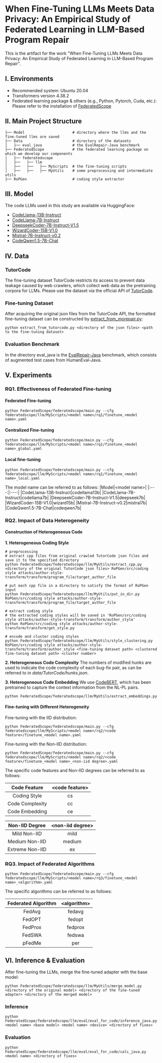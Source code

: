 # When Fine-Tuning LLMs Meets Data Privacy: An Empirical Study of Federated Learning in LLM-Based Program Repair
This is the artifact for the work "When Fine-Tuning LLMs Meets Data Privacy: An Empirical Study of Federated Learning in LLM-Based Program Repair".

## I. Environments
- Recommended system: Ubuntu 20.04
- Transformers version 4.38.2
- Federated learning package & others (e.g., Python, Pytorch, Cuda, etc.): Please refer to the installation of [FederatedScope](https://github.com/alibaba/FederatedScope/tree/llm)

## II. Main Project Structure
```
├── Model                      # directory where the llms and the fine-tuned llms are saved
├── Data                       # directory of the datasets
│   ├── eval_java              # the EvalRepair-Java benchmark
├── FederatedScope             # the federated learning package on which we develop our components
│   ├── federatedscope
│   ├──   ├── llm
│   ├──   ├──   ├── MyScripts  # the fine-tuning scripts
│   ├──   ├──   ├── MyUtils    # some preprocessing and intermediate utils
├── RoPGen                     # coding style extractor
```

## III. Model
The code LLMs used in this study are available via HuggingFace:
- [CodeLlama-13B-Instruct](https://huggingface.co/meta-llama/CodeLlama-13b-Instruct-hf)
- [CodeLlama-7B-Instruct](https://huggingface.co/meta-llama/CodeLlama-7b-Instruct-hf)
- [DeepseekCoder-7B-Instruct-V1.5](https://huggingface.co/deepseek-ai/deepseek-coder-7b-instruct-v1.5)
- [WizardCoder-15B-V1.0](https://huggingface.co/WizardLMTeam/WizardCoder-15B-V1.0)
- [Mistral-7B-Instruct-v0.2](https://huggingface.co/mistralai/Mistral-7B-Instruct-v0.2)
- [CodeQwen1.5-7B-Chat](https://huggingface.co/Qwen/CodeQwen1.5-7B-Chat)

## IV. Data
### TutorCode
The fine-tuning dataset TutorCode restricts its access to prevent data leakage caused by web crawlers, which collect web data as the pretraining corpora for LLMs. Please use the dataset via the official API of [TutorCode](https://github.com/buaabarty/CREF).

### Fine-tuning Dataset
After acquiring the original json files from the TutorCode API, the formatted fine-tuning dataset can be constructed by [extract_from_morepair.py](FederatedScope/federatedscope/llm/MyUtils/extract_from_tutorcode.py):
```
python extract_from_tutorcode.py <directory of the json files> <path to the fine-tuning dataset>
```

### Evaluation Benchmark
In the directory eval_java is the [EvalRepair-Java](https://github.com/buaabarty/morepair) benchmark, which consists of augmented test cases from HumanEval-Java.

## V. Experiments
### RQ1. Effectiveness of Federated Fine-tuning
#### Federated Fine-tuning
```
python FederatedScope/federatedscope/main.py --cfg federatedscope/llm/MyScripts/<model name>/rq1/finetune_<model name>.yaml
```
#### Centralized Fine-tuning
```
python FederatedScope/federatedscope/main.py --cfg federatedscope/llm/MyScripts/<model name>/rq1/finetune_<model name>_global.yaml
```
#### Local fine-tuning
```
python FederatedScope/federatedscope/main.py --cfg federatedscope/llm/MyScripts/<model name>/rq1/finetune_<model name>_local.yaml
```
The model name can be referred to as follows:
|Model|\<model name>|
|:---:|:---:|
|CodeLlama-13B-Instruct|codellama13b|
|CodeLlama-7B-Instruct|codellama7b|
|DeepseekCoder-7B-Instruct-V1.5|deepseek7b|
|WizardCoder-15B-V1.0|wizard15b|
|Mistral-7B-Instruct-v0.2|mistral7b|
|CodeQwen1.5-7B-Chat|codeqwen7b|
### RQ2. Impact of Data Heterogeneity
#### Construction of Heterogeneous Code
**1. Heterogeneous Coding Style**
```
# preprocessing
# extract cpp files from original crawled TutorCode json files and save it to the specified directory
python FederatedScope/federatedscope/llm/MyUtils/extract_cpp.py <directory of the original TutorCode json files> RoPGen/src/coding style attacks/author-style-transform/transform/program_file/target_author_file

# put each cpp file in a directory to satisfy the format of RoPGen input
python FederatedScope/federatedscope/llm/MyUtils/put_in_dir.py RoPGen/src/coding style attacks/author-style-transform/transform/program_file/target_author_file

# extract coding style
# the extracted coding styles will be saved in 'RoPGen/src/coding style attacks/author-style-transform/transform/author_style'
python RoPGen/src/coding style attacks/author-style-transform/transform/get_style.py

# encode and cluster coding styles
python FederatedScope/federatedscope/llm/MyUtils/style_clustering.py RoPGen/src/coding style attacks/author-style-transform/transform/author_style <fine-tuning dataset path> <clustered fine-tuning dataset path> <cluster number>
```

**2. Heterogeneous Code Complexity**
The numbers of modified hunks are used to indicate the code complexity of each bug-fix pair, as can be referred to in *data/TutorCode/hunks.json*.

**3. Heterogeneous Code Embedding**
We use [CodeBERT](https://huggingface.co/microsoft/codebert-base), which has been pretrained to capture the context information from the NL-PL pairs.
```
python FederatedScope/federatedscope/llm/MyUtils/extract_embeddings.py
```

#### Fine-tuning with Different Heterogeneity
Fine-tuning with the IID distribution:
```
python FederatedScope/federatedscope/main.py --cfg federatedscope/llm/MyScripts/<model name>/rq2/<code feature>/finetune_<model name>.yaml
```
Fine-tuning with the Non-IID distribution:
```
python FederatedScope/federatedscope/main.py --cfg federatedscope/llm/MyScripts/<model name>/rq2/<code feature>/finetune_<model name>_<non-iid degree>.yaml
```
The specific code features and Non-IID degrees can be referred to as follows:

|Code Feature|\<code feature>|
|:---:|:---:|
|Coding Style|cs|
|Code Complexity|cc|
|Code Embedding|ce|

|Non-IID Degree|\<non-iid degree>|
|:---:|:---:|
|Mild Non-IID|mild|
|Medium Non-IID|medium|
|Extreme Non-IID|ex|

### RQ3. Impact of Federated Algorithms
```
python FederatedScope/federatedscope/main.py --cfg federatedscope/llm/MyScripts/<model name>/rq3/finetune_<model name>_<algorithm>.yaml
```
The specific algorithms can be referred to as follows:

|Federated Algorithm|\<algorithm>|
|:---:|:---:|
|FedAvg|fedavg|
|FedOPT|fedopt|
|FedProx|fedprox|
|FedSWA|fedswa|
|pFedMe|per|

## VI. Inference & Evaluation
After fine-tuning the LLMs, merge the fine-tuned adapter with the base model:
```
python FederatedScope/federatedscope/llm/MyUtils/merge_model.py <directory of the original model> <directory of the fine-tuned adapter> <directory of the merged model>
```
### Inference
```
python FederatedScope/federatedscope/llm/eval/eval_for_code/inference_java.py <model name> <base model> <model name> <device> <directory of fixes>
```
### Evaluation
```
python FederatedScope/federatedscope/llm/eval/eval_for_code/calc_java.py <model name> <directory of fixes>
```

